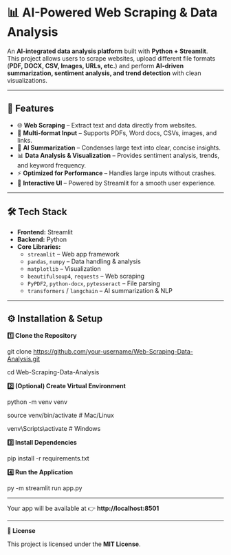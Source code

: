# 📊 AI-Powered Web Scraping & Data Analysis

An **AI-integrated data analysis platform** built with **Python + Streamlit**.  
This project allows users to scrape websites, upload different file formats (**PDF, DOCX, CSV, Images, URLs, etc.**) and perform **AI-driven summarization, sentiment analysis, and trend detection** with clean visualizations.  

---

## 🚀 Features
- 🌐 **Web Scraping** – Extract text and data directly from websites.  
- 📂 **Multi-format Input** – Supports PDFs, Word docs, CSVs, images, and links.  
- 🤖 **AI Summarization** – Condenses large text into clear, concise insights.  
- 📊 **Data Analysis & Visualization** – Provides sentiment analysis, trends, and keyword frequency.  
- ⚡ **Optimized for Performance** – Handles large inputs without crashes.  
- 🎨 **Interactive UI** – Powered by Streamlit for a smooth user experience.  

---

## 🛠️ Tech Stack
- **Frontend:** Streamlit  
- **Backend:** Python  
- **Core Libraries:**  
  - `streamlit` – Web app framework  
  - `pandas`, `numpy` – Data handling & analysis  
  - `matplotlib` – Visualization  
  - `beautifulsoup4`, `requests` – Web scraping  
  - `PyPDF2`, `python-docx`, `pytesseract` – File parsing  
  - `transformers` / `langchain` – AI summarization & NLP  

---

## ⚙️ Installation & Setup

**1️⃣ Clone the Repository**

git clone https://github.com/your-username/Web-Scraping-Data-Analysis.git

cd Web-Scraping-Data-Analysis

**2️⃣ (Optional) Create Virtual Environment**

python -m venv venv

source venv/bin/activate     # Mac/Linux

venv\Scripts\activate        # Windows

**3️⃣ Install Dependencies**

pip install -r requirements.txt

**4️⃣ Run the Application**

py -m streamlit run app.py

----
Your app will be available at 👉 **http://localhost:8501**

----
**📄 License**

This project is licensed under the **MIT License**.

